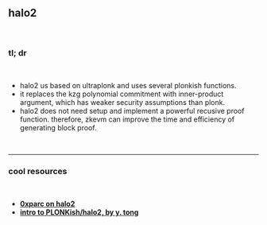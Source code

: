 ## halo2

<br>

### tl; dr

<br>

* halo2 us based on ultraplonk and uses several plonkish functions.
* it replaces the kzg polynomial commitment with inner-product argument, which has weaker security assumptions than plonk.
* halo2 does not need setup and implement a powerful recusive proof function. therefore, zkevm can improve the time and efficiency of generating block proof.

<br>

----

### cool resources

<br>

* **[0xparc on halo2](https://learn.0xparc.org/halo2/)**
* **[intro to PLONKish/halo2, by y. tong](https://docs.google.com/presentation/d/1UpMo2Ze5iwzpwICPoKkeT04-xGFRp7ZzVPhgnidr-vs/edit#slide=id.g133c45f1bcd_3_36)**
